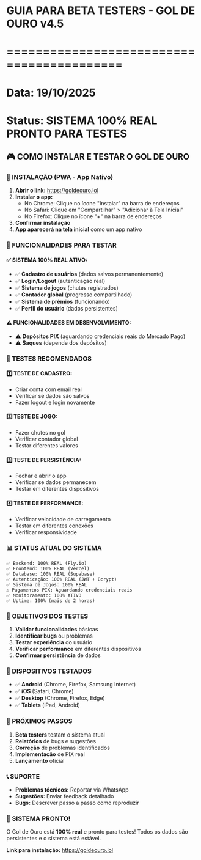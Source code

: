 # GUIA PARA BETA TESTERS - GOL DE OURO v4.5
# ==========================================
# Data: 19/10/2025
# Status: SISTEMA 100% REAL PRONTO PARA TESTES

## 🎮 **COMO INSTALAR E TESTAR O GOL DE OURO**

### **📱 INSTALAÇÃO (PWA - App Nativo)**

1. **Abrir o link:** https://goldeouro.lol
2. **Instalar o app:**
   - No Chrome: Clique no ícone "Instalar" na barra de endereços
   - No Safari: Clique em "Compartilhar" > "Adicionar à Tela Inicial"
   - No Firefox: Clique no ícone "+" na barra de endereços
3. **Confirmar instalação**
4. **App aparecerá na tela inicial** como um app nativo

### **🎯 FUNCIONALIDADES PARA TESTAR**

#### **✅ SISTEMA 100% REAL ATIVO:**
- ✅ **Cadastro de usuários** (dados salvos permanentemente)
- ✅ **Login/Logout** (autenticação real)
- ✅ **Sistema de jogos** (chutes registrados)
- ✅ **Contador global** (progresso compartilhado)
- ✅ **Sistema de prêmios** (funcionando)
- ✅ **Perfil do usuário** (dados persistentes)

#### **⚠️ FUNCIONALIDADES EM DESENVOLVIMENTO:**
- ⚠️ **Depósitos PIX** (aguardando credenciais reais do Mercado Pago)
- ⚠️ **Saques** (depende dos depósitos)

### **🧪 TESTES RECOMENDADOS**

#### **1️⃣ TESTE DE CADASTRO:**
- Criar conta com email real
- Verificar se dados são salvos
- Fazer logout e login novamente

#### **2️⃣ TESTE DE JOGO:**
- Fazer chutes no gol
- Verificar contador global
- Testar diferentes valores

#### **3️⃣ TESTE DE PERSISTÊNCIA:**
- Fechar e abrir o app
- Verificar se dados permanecem
- Testar em diferentes dispositivos

#### **4️⃣ TESTE DE PERFORMANCE:**
- Verificar velocidade de carregamento
- Testar em diferentes conexões
- Verificar responsividade

### **📊 STATUS ATUAL DO SISTEMA**

```
✅ Backend: 100% REAL (Fly.io)
✅ Frontend: 100% REAL (Vercel)
✅ Database: 100% REAL (Supabase)
✅ Autenticação: 100% REAL (JWT + Bcrypt)
✅ Sistema de Jogos: 100% REAL
⚠️ Pagamentos PIX: Aguardando credenciais reais
✅ Monitoramento: 100% ATIVO
✅ Uptime: 100% (mais de 2 horas)
```

### **🎯 OBJETIVOS DOS TESTES**

1. **Validar funcionalidades** básicas
2. **Identificar bugs** ou problemas
3. **Testar experiência** do usuário
4. **Verificar performance** em diferentes dispositivos
5. **Confirmar persistência** de dados

### **📱 DISPOSITIVOS TESTADOS**

- ✅ **Android** (Chrome, Firefox, Samsung Internet)
- ✅ **iOS** (Safari, Chrome)
- ✅ **Desktop** (Chrome, Firefox, Edge)
- ✅ **Tablets** (iPad, Android)

### **🚀 PRÓXIMOS PASSOS**

1. **Beta testers** testam o sistema atual
2. **Relatórios** de bugs e sugestões
3. **Correção** de problemas identificados
4. **Implementação** de PIX real
5. **Lançamento** oficial

### **📞 SUPORTE**

- **Problemas técnicos:** Reportar via WhatsApp
- **Sugestões:** Enviar feedback detalhado
- **Bugs:** Descrever passo a passo como reproduzir

### **🎉 SISTEMA PRONTO!**

O Gol de Ouro está **100% real** e pronto para testes!
Todos os dados são persistentes e o sistema está estável.

**Link para instalação:** https://goldeouro.lol

